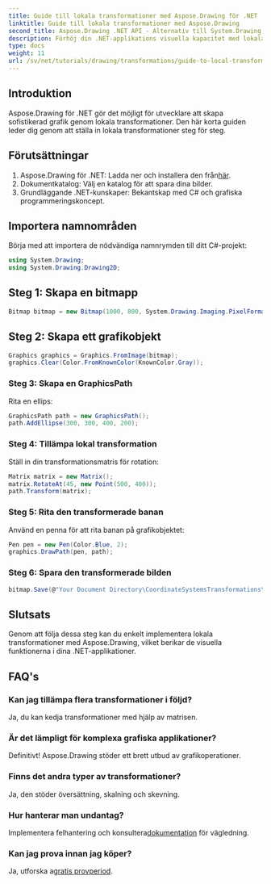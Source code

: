 ```yaml
---
title: Guide till lokala transformationer med Aspose.Drawing för .NET
linktitle: Guide till lokala transformationer med Aspose.Drawing
second_title: Aspose.Drawing .NET API - Alternativ till System.Drawing.Common
description: Förhöj din .NET-applikations visuella kapacitet med lokala transformationer med Aspose.Drawing. Denna omfattande handledning leder dig genom processen att skapa fantastisk grafik genom att tillämpa transformationsmatriser.
type: docs
weight: 11
url: /sv/net/tutorials/drawing/transformations/guide-to-local-transformation/
---
```

## Introduktion

Aspose.Drawing för .NET gör det möjligt för utvecklare att skapa sofistikerad grafik genom lokala transformationer. Den här korta guiden leder dig genom att ställa in lokala transformationer steg för steg.

## Förutsättningar

1.  Aspose.Drawing för .NET: Ladda ner och installera den från[här](https://releases.aspose.com/drawing/net/).
2. Dokumentkatalog: Välj en katalog för att spara dina bilder.
3. Grundläggande .NET-kunskaper: Bekantskap med C# och grafiska programmeringskoncept.

## Importera namnområden

Börja med att importera de nödvändiga namnrymden till ditt C#-projekt:

```csharp
using System.Drawing;
using System.Drawing.Drawing2D;
```

## Steg 1: Skapa en bitmapp

```csharp
Bitmap bitmap = new Bitmap(1000, 800, System.Drawing.Imaging.PixelFormat.Format32bppPArgb);
```

## Steg 2: Skapa ett grafikobjekt

```csharp
Graphics graphics = Graphics.FromImage(bitmap);
graphics.Clear(Color.FromKnownColor(KnownColor.Gray));
```

### Steg 3: Skapa en GraphicsPath

Rita en ellips:

```csharp
GraphicsPath path = new GraphicsPath();
path.AddEllipse(300, 300, 400, 200);
```

### Steg 4: Tillämpa lokal transformation

Ställ in din transformationsmatris för rotation:

```csharp
Matrix matrix = new Matrix();
matrix.RotateAt(45, new Point(500, 400));
path.Transform(matrix);
```

### Steg 5: Rita den transformerade banan

Använd en penna för att rita banan på grafikobjektet:

```csharp
Pen pen = new Pen(Color.Blue, 2);
graphics.DrawPath(pen, path);
```

### Steg 6: Spara den transformerade bilden

```csharp
bitmap.Save(@"Your Document Directory\CoordinateSystemsTransformations\LocalTransformation_out.png");
```

## Slutsats

Genom att följa dessa steg kan du enkelt implementera lokala transformationer med Aspose.Drawing, vilket berikar de visuella funktionerna i dina .NET-applikationer.

## FAQ's

### Kan jag tillämpa flera transformationer i följd?  
Ja, du kan kedja transformationer med hjälp av matrisen.

### Är det lämpligt för komplexa grafiska applikationer?  
Definitivt! Aspose.Drawing stöder ett brett utbud av grafikoperationer.

### Finns det andra typer av transformationer?  
Ja, den stöder översättning, skalning och skevning.

### Hur hanterar man undantag?  
 Implementera felhantering och konsultera[dokumentation](https://reference.aspose.com/drawing/net/) för vägledning.

### Kan jag prova innan jag köper?  
 Ja, utforska a[gratis provperiod](https://releases.aspose.com/).